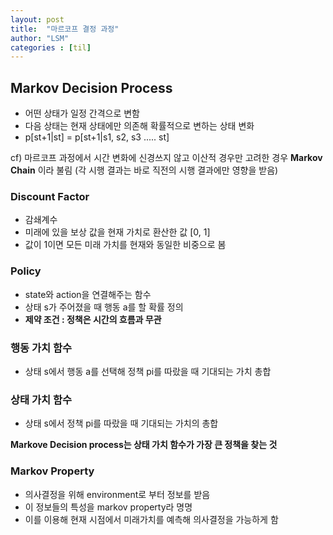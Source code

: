 ```yaml
---
layout: post
title:  "마르코프 결정 과정"
author: "LSM"
categories : [til]
---
```

## Markov Decision Process
- 어떤 상태가 일정 간격으로 변함
- 다음 상태는 현재 상태에만 의존해 확률적으로 변하는 상태 변화
- p[st+1|st] = p[st+1|s1, s2, s3 ..... st]

cf) 마르코프 과정에서 시간 변화에 신경쓰지 않고 이산적 경우만 고려한 경우 **Markov Chain** 이라 불림
(각 시행 결과는 바로 직전의 시행 결과에만 영향을 받음)

### Discount Factor
- 감쇄계수
- 미래에 있을 보상 값을 현재 가치로 환산한 값 [0, 1]
- 값이 1이면 모든 미래 가치를 현재와 동일한 비중으로 봄

### Policy
- state와 action을 연결해주는 함수
- 상태 s가 주어졌을 때 행동 a를 할 확률 정의
- **제약 조건 : 정책은 시간의 흐름과 무관**

### 행동 가치 함수
- 상태 s에서 행동 a를 선택해 정책 pi를 따랐을 때 기대되는 가치 총합

### 상태 가치 함수
- 상태 s에서 정책 pi를 따랐을 때 기대되는 가치의 총합

**Markove Decision process는 상태 가치 함수가 가장 큰 정책을 찾는 것**

### Markov Property
- 의사결정을 위해 environment로 부터 정보를 받음
- 이 정보들의 특성을 markov property라 명명
- 이를 이용해 현재 시점에서 미래가치를 예측해 의사결정을 가능하게 함



